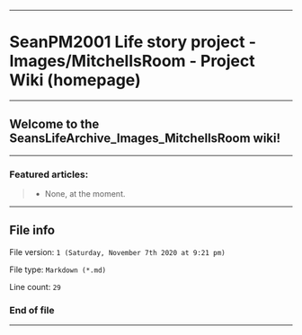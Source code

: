 
***

# SeanPM2001 Life story project - Images/MitchellsRoom - Project Wiki (homepage)

***

## Welcome to the SeansLifeArchive_Images_MitchellsRoom wiki!

***

### Featured articles:

> * None, at the moment.

***

## File info

File version: `1 (Saturday, November 7th 2020 at 9:21 pm)`

File type: `Markdown (*.md)`

Line count: `29`

### End of file

***
